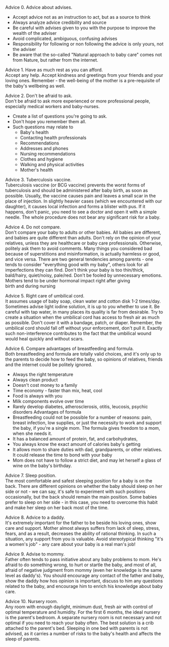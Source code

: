 Advice 0. Advice about advises.<br>
- Accept advice not as an instruction to act, but as a source to think
- Always analyze advice credibility and source
- Be careful with advises given to you with the purpose to improve the wealth of the adviser
- Avoid complicated, ambiguous, confusing advises
- Responsibility for following or non following the advice is only yours, not the adviser
- Be aware that the so-called "Natural approach to baby care" comes not from Nature, but rather from the internet.

Advice 1. Have as much rest as you can afford. <br>
Accept any help. Accept kindness and greetings from your friends and your loving ones. 
Remember - the well-being of the mother is a pre-requisite of the baby's wellbeing as well.

Advice 2. Don't be afraid to ask.<br>
Don't be afraid to ask more experienced or more professional people, 
especially medical workers and baby-nurses.
* Create a list of questions you're going to ask. 
* Don't hope you remember them all.
* Such questions may relate to 
  * Baby's health
  * Contacting health professionals
  * Recommendations
  * Addresses and phones
  * Nursing recommendations
  * Clothes and hygiene
  * Walking and physical activities
  * Mother's health

Advice 3. Tuberculosis vaccine.<br>
Tuberculosis vaccine (or BCG vaccine) prevents the worst forms of tuberculosis and should be administered after baby birth, as soon as possible. Usually, the vaccine causes pain and leaves a small scar in the place of injection. In slightly heavier cases (which we encountered with our daughter), it causes local infection and forms a blister with pus. If it happens, don't panic,
you need to see a doctor and open it with a simple needle. The whole procedure does not bear any significant risk for a baby.

Advice 4. Do not compare.<br>
Don't compare your baby to adults or other babies. All babies are different, and babies are quite different than adults.
Don't rely on the opinion of your relatives, unless they are healthcare or baby care professionals. Otherwise, 
politely ask them to avoid comments.
Many things you considered bad because of superstitions and misinformation, is actually harmless or good, 
and vice versa.
There are two general tendencies among parents - one tends to consider "everything good with my baby", 
others look for all imperfections they can find.
Don't think your baby is too thin/thick, bald/hairy, quiet/noisy, pale/red.
Don't be fooled by unnecessary emotions. Mothers tend to be under hormonal impact right after giving  
birth  and during nursing

Advice 5. Right care of umbilical cord.<br>
It assumes usage of baby soap, clean water and cotton disk 1-2 times/day. 
Sometimes advise light iodine solution, it is up to you whether to use it.
Be careful with tap water, in many places its quality is far from desirable.
Try to create a situation when the umbilical cord has access to fresh air as much as possible.
Don't cover it with a bandage, patch, or diaper.
Remember, the umbilical cord should fall off without your enforcement, don't pull it. 
Exactly such non-interference contributes to the fact that the umbilical wound would heal quickly 
and without scars.

Advice 6. Compare advantages of breastfeeding and formula.<br>
Both breastfeeding and formula are totally valid choices, and it's only up to the parents to decide how to feed the baby, so opinions of relatives, friends and the internet could be politely ignored.
- Always the right temperature
- Always clean product
- Doesn't cost money to a family
- Time economy - faster than mix, heat, cool
- Food is always with you
- Milk components evolve over time
- Rarely develop diabetes, atherosclerosis, otitis, leucosis, psychic disorders
  Advantages of formula
- Breastfeeding could not be possible for a number of reasons: pain, breast infection, low supplies, or just the necessity to work and support the baby, if you're a single mom. The formula gives freedom to a mom, when she needs it.
- It has a balanced amount of protein, fat, and carbohydrates,
- You always know the exact amount of calories baby's getting
- It allows mom to share duties with dad, grandparents, or other relatives. It could release the time to bond with your baby
- Mom does not have to follow a strict diet, and may let herself a glass of wine on the baby's birthday.

Advice 7. Sleep position.<br>
The most comfortable and safest sleeping position for a baby is on the back. There are different opinions on whether the baby should sleep on her side or not - we can say, it's safe to experiment with such positions occasionally, but the back should remain the main position. Some babies prefer to sleep on her side - 
in this case, you need to overcome this habit and make her sleep on her back most of the time.

Advice 8. Advice to a daddy. <br>
It's extremely important for the father to be beside his loving ones, show care and support. 
Mother almost always suffers from lack of sleep, stress, fears, and as a result, decreases the ability of rational thinking. In such a situation, any support from you is valuable. Avoid stereotypical thinking 
"it's a women's job" - any care about your baby is a real man's job!

Advice 9. Advise to mommy. <br>
Father often tends to pass initiative about any baby problems to mom. He's afraid to do something wrong, 
to hurt or startle the baby, and most of all, afraid of negative judgment from mommy (even her knowledge 
is the same level as daddy's).
You should encourage any contact of the father and baby, show the daddy how hos opinion is important, 
discuss to him any questions related to the baby, and encourage him to enrich his knowledge about baby care.

Advice 10. Nursery room.<br> 
Any room with enough daylight, minimum dust, fresh air with control of
optimal temperature and humidity. For the first 6 months, the ideal nursery is the parent's bedroom. 
A separate nursery room is not necessary and not optimal if you need to reach your baby often. 
The best solution is a crib attached to the parent's bed. Sleeping in one bed with parents is not advised, 
as it carries a number of risks to the baby's health and affects the sleep of parents.